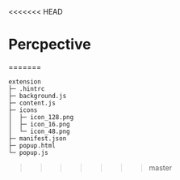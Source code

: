 <<<<<<< HEAD
# Percpective
=======

```
extension
├─ .hintrc
├─ background.js
├─ content.js
├─ icons
│  ├─ icon_128.png
│  ├─ icon_16.png
│  └─ icon_48.png
├─ manifest.json
├─ popup.html
└─ popup.js

```
>>>>>>> master

